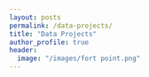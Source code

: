 ```yaml
---
layout: posts
permalink: /data-projects/
title: "Data Projects"
author_profile: true
header:
  image: "/images/fort point.png"
---
```


